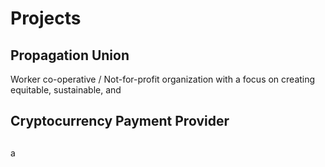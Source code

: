 # Projects

## Propagation Union
Worker co-operative / Not-for-profit organization with a focus on creating equitable, sustainable, and

## Cryptocurrency Payment Provider

##
a
